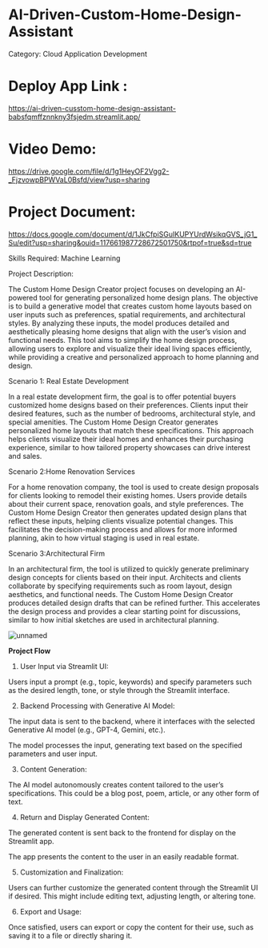 # AI-Driven-Custom-Home-Design-Assistant
Category: Cloud Application Development

# Deploy App Link :

https://ai-driven-cusstom-home-design-assistant-babsfqmffznnkny3fsjedm.streamlit.app/

# Video Demo:

https://drive.google.com/file/d/1g1HeyOF2Vgg2-_FjzvowpBPWVaL0Bsfd/view?usp=sharing

# Project Document:

https://docs.google.com/document/d/1JkCfpiSGuIKUPYUrdWsikqGVS_jG1_Su/edit?usp=sharing&ouid=117661987728672501750&rtpof=true&sd=true

Skills Required: Machine Learning

Project Description:

The Custom Home Design Creator project focuses on developing an AI-powered tool for generating personalized home design plans. The objective is to build a generative model that creates custom home layouts based on user inputs such as preferences, spatial requirements, and architectural styles. By analyzing these inputs, the model produces detailed and aesthetically pleasing home designs that align with the user’s vision and functional needs. This tool aims to simplify the home design process, allowing users to explore and visualize their ideal living spaces efficiently, while providing a creative and personalized approach to home planning and design.



Scenario 1: Real Estate Development

In a real estate development firm, the goal is to offer potential buyers customized home designs based on their preferences. Clients input their desired features, such as the number of bedrooms, architectural style, and special amenities. The Custom Home Design Creator generates personalized home layouts that match these specifications. This approach helps clients visualize their ideal homes and enhances their purchasing experience, similar to how tailored property showcases can drive interest and sales.



Scenario 2:Home Renovation Services

For a home renovation company, the tool is used to create design proposals for clients looking to remodel their existing homes. Users provide details about their current space, renovation goals, and style preferences. The Custom Home Design Creator then generates updated design plans that reflect these inputs, helping clients visualize potential changes. This facilitates the decision-making process and allows for more informed planning, akin to how virtual staging is used in real estate.



Scenario 3:Architectural Firm

In an architectural firm, the tool is utilized to quickly generate preliminary design concepts for clients based on their input. Architects and clients collaborate by specifying requirements such as room layout, design aesthetics, and functional needs. The Custom Home Design Creator produces detailed design drafts that can be refined further. This accelerates the design process
 and provides a clear starting point for discussions, similar to how initial sketches are used in architectural planning.

 
![unnamed](https://github.com/user-attachments/assets/e3f33b94-fd4f-4805-9901-1ea49f4a017f)


**Project Flow**
1. User Input via Streamlit UI:

Users input a prompt (e.g., topic, keywords) and specify parameters such as the desired length, tone, or style through the Streamlit interface.

2. Backend Processing with Generative AI Model:

The input data is sent to the backend, where it interfaces with the selected Generative AI model (e.g., GPT-4, Gemini, etc.).

The model processes the input, generating text based on the specified parameters and user input.

3. Content Generation:

The AI model autonomously creates content tailored to the user’s specifications. This could be a blog post, poem, article, or any other form of text.

4. Return and Display Generated Content:

The generated content is sent back to the frontend for display on the Streamlit app.

The app presents the content to the user in an easily readable format.

5. Customization and Finalization:

Users can further customize the generated content through the Streamlit UI if desired. This might include editing text, adjusting length, or altering tone.

6. Export and Usage:


Once satisfied, users can export or copy the content for their use, such as saving it to a file or directly sharing it.
